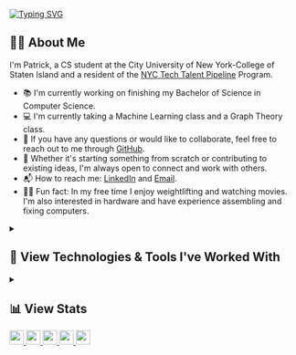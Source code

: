 [![Typing SVG](https://readme-typing-svg.demolab.com?font=Poppins&weight=500&size=40&pause=1000&color=F7F7F7&vCenter=true&width=900&lines=Hello!+I'm+Patrick+Lisiecki;Software+Developer;Computer+Science+Student;Tech+Enthusiast)](https://git.io/typing-svg)

## 👨‍💻 About Me
I'm Patrick, a CS student at the City University of New York-College of Staten Island and a resident of the <a href="https://techtalentpipeline.nyc/">NYC Tech Talent Pipeline</a> Program.
- 📚 I'm currently working on finishing my Bachelor of Science in Computer Science. <br>
- 💻 I'm currently taking a Machine Learning class and a Graph Theory class. <br>
- 💬 If you have any questions or would like to collaborate, feel free to reach out to me through <a href="https://github.com/PatrickLisiecki/PatrickLisiecki/issues">GitHub</a>.
- 🤝 Whether it's starting something from scratch or contributing to existing ideas, I'm always open to connect and work with others.
- 📬 How to reach me: <a href="https://www.linkedin.com/in/patricklisiecki/">LinkedIn</a> and <a href="mailto:impatricklisiecki@gmail.com">Email</a>.
- 🏋️‍♂️ Fun fact: In my free time I enjoy weightlifting and watching movies. I'm also interested in hardware and have experience assembling and fixing computers.

<details>  
  <summary><h2>🧰 View Technologies & Tools I've Worked With</h2></summary>

  ### Programming Languages
  [![Programming Languages](https://skillicons.dev/icons?i=js,ts,html,css,cpp,java,py,php)](https://skillicons.dev)

  ### Frameworks and Libraries
  <table>
    <tr>
      <td align="center" width="100" height="100"><img height="50" width="50" src="https://cdn.jsdelivr.net/gh/devicons/devicon/icons/react/react-original.svg" /><b>React.js</b></td>
      <td align="center" width="100" height="100"><img height="50" width="50" src="https://cdn.jsdelivr.net/gh/devicons/devicon/icons/tailwindcss/tailwindcss-plain.svg" /><b>TailwindCSS</b></td>
      <td align="center" width="100" height="100"><img height="50" width="50" src="https://cdn.jsdelivr.net/gh/devicons/devicon/icons/nodejs/nodejs-original.svg" /><b>Node.js</b></td>
      <td align="center" width="100" height="100"><img height="50" width="50" src="https://cdn.jsdelivr.net/gh/devicons/devicon/icons/express/express-original.svg" /><b>Express.js</b></td>
      <td align="center" width="100" height="100"><img height="50" width="50" src="https://cdn.jsdelivr.net/gh/devicons/devicon/icons/nextjs/nextjs-original.svg" /><b>Next.js</b></td>
      <td align="center" width="100" height="100"><img height="50" width="50" src="https://cdn.jsdelivr.net/gh/devicons/devicon/icons/jest/jest-plain.svg" /><b>Jest</b></td>   
    </tr>
  </table>

  ### Databases
   <table>
    <tr>
      <td align="center" width="100" height="100"><img height="50" width="50" src="https://cdn.jsdelivr.net/gh/devicons/devicon/icons/postgresql/postgresql-original.svg" /><b>PostgreSQL</b></td>
      <td align="center" width="100" height="100"><img height="50" width="50" src="https://cdn.jsdelivr.net/gh/devicons/devicon/icons/mysql/mysql-original.svg" /><b>MySQL</b></td>
      <td align="center" width="100" height="100"><img height="50" width="50" src="https://cdn.jsdelivr.net/gh/devicons/devicon/icons/mongodb/mongodb-original.svg" /><b>MongoDB</b></td>
      <td align="center" width="100" height="100"><img height="50" width="50" src="https://cdn.jsdelivr.net/gh/devicons/devicon/icons/sequelize/sequelize-original.svg" /><b>Sequelize</b></td>
    </tr>
  </table>

   ### Tools
   <table>
    <tr>
      <td align="center" width="100" height="100"><img height="50" width="50" src="https://cdn.jsdelivr.net/gh/devicons/devicon/icons/git/git-original.svg" /><br /><b>Git</b></td>
      <td align="center" width="100" height="100"><img height="50" width="50" src="https://devicons.railway.app/i/github-light.svg" /><b>GitHub</b></td>
      <td align="center" width="100" height="100"><img height="50" width="50" src="https://cdn.jsdelivr.net/gh/devicons/devicon/icons/vscode/vscode-original.svg" /><br /><b>VS Code</b></td>
      <td align="center" width="100" height="100"><img height="50" width="50" src="https://cdn.jsdelivr.net/gh/devicons/devicon/icons/npm/npm-original-wordmark.svg" /><b>NPM</b></td>
      <td align="center" width="100" height="100"><img height="50" width="50" src="https://cdn.jsdelivr.net/gh/devicons/devicon/icons/windows8/windows8-original.svg" /><b>Windows</b></td>
      <td align="center" width="100" height="100"><img height="50" width="50" src="https://cdn.jsdelivr.net/gh/devicons/devicon/icons/ubuntu/ubuntu-plain.svg" /><b>Ubuntu</b></td>
      <td align="center" width="100" height="100"><img height="50" width="50" src="https://cdn.jsdelivr.net/gh/devicons/devicon/icons/bash/bash-original.svg" /><b>Bash</b></td>
      <td align="center" width="100" height="100"><img height="50" width="50" src="https://cdn.jsdelivr.net/gh/devicons/devicon/icons/putty/putty-original.svg" /><b>PuTTY</b></td>
      <td align="center" width="100" height="100"><img height="50" width="50" src="https://devicons.railway.app/i/postman.svg" /><b>Postman</b></td>
    </tr>
  </table>
  
</details>

<details>
  <summary><h2>📊 View Stats</h2></summary>

  <a href="">
    <img height=200 align="center" src="https://github-readme-stats.vercel.app/api?username=PatrickLisiecki&theme=tokyonight&hide_border=false&rank_icon=github&include_all_commits=true&count_private=true" />
  </a>
  <a href="">
    <img height=200 align="center" src="https://github-readme-stats.vercel.app/api/top-langs?username=PatrickLisiecki&theme=tokyonight&layout=compact&langs_count=8&card_width=320" />
  </a>
  
</details>

<a href="https://patricklisiecki.com/">
  <img src="https://img.shields.io/badge/Personal Site-gray?style=for-the-badge&logo=google-chrome&logoColor=white&labelColor=1DA462" height="25">
</a>

<a href="https://www.linkedin.com/in/patricklisiecki/">
  <img src="https://img.shields.io/badge/patricklisiecki-gray?style=for-the-badge&logo=linkedin&logoColor=white&labelColor=0077B5" height="25">
</a>

<a href="mailto:impatricklisiecki@gmail.com">
  <img src="https://img.shields.io/badge/impatricklisiecki@gmail.com-gray?style=for-the-badge&logo=gmail&logoColor=white&labelColor=D14836" height="25">
</a>

<a href="https://dev.to/patricklisiecki">
  <img src="https://img.shields.io/badge/Blog-gray?style=for-the-badge&logo=devdotto&logoColor=white&labelColor=0A0A0A" height="25">
</a>

<a href="https://visitcount.itsvg.in">
  <img src="https://visitcount.itsvg.in/api?id=PatrickLisiecki&label=Visitors&color=1&icon=5&pretty=true" height="25" />
</a>
